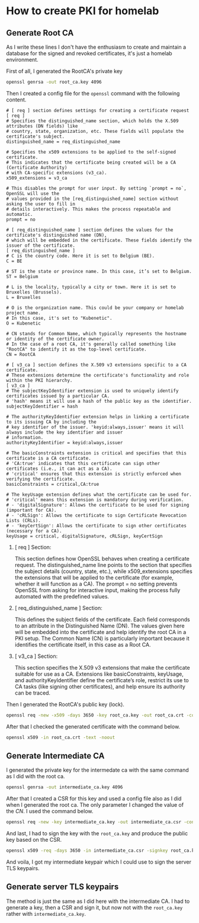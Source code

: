 # How to create PKI for homelab

## Generate Root CA

As I write these lines I don't have the enthusiasm to create and maintain a database for the signed and revoked
certificates, it's just a homelab environment. 

First of all, I generated the RootCA's private key
```bash
openssl genrsa -out root_ca.key 4096
```

Then I created a config file for the `openssl` command with the following content.

```plain
# [ req ] section defines settings for creating a certificate request
[ req ]
# Specifies the distinguished_name section, which holds the X.509 attributes (DN fields) like 
# country, state, organization, etc. These fields will populate the certificate's subject.
distinguished_name = req_distinguished_name

# Specifies the x509 extensions to be applied to the self-signed certificate. 
# This indicates that the certificate being created will be a CA (Certificate Authority) 
# with CA-specific extensions (v3_ca).
x509_extensions = v3_ca

# This disables the prompt for user input. By setting `prompt = no`, OpenSSL will use the 
# values provided in the [req_distinguished_name] section without asking the user to fill in 
# details interactively. This makes the process repeatable and automatic.
prompt = no

# [ req_distinguished_name ] section defines the values for the certificate's distinguished name (DN),
# which will be embedded in the certificate. These fields identify the issuer of the certificate.
[ req_distinguished_name ]
# C is the country code. Here it is set to Belgium (BE).
C = BE

# ST is the state or province name. In this case, it’s set to Belgium.
ST = Belgium

# L is the locality, typically a city or town. Here it is set to Bruxelles (Brussels).
L = Bruxelles

# O is the organization name. This could be your company or homelab project name. 
# In this case, it's set to "Kubenetic".
O = Kubenetic

# CN stands for Common Name, which typically represents the hostname or identity of the certificate owner.
# In the case of a root CA, it's generally called something like "RootCA" to identify it as the top-level certificate.
CN = RootCA

# [ v3_ca ] section defines the X.509 v3 extensions specific to a CA certificate. 
# These extensions determine the certificate's functionality and role within the PKI hierarchy.
[ v3_ca ]
# The subjectKeyIdentifier extension is used to uniquely identify certificates issued by a particular CA. 
# 'hash' means it will use a hash of the public key as the identifier.
subjectKeyIdentifier = hash

# The authorityKeyIdentifier extension helps in linking a certificate to its issuing CA by including the
# key identifier of the issuer. 'keyid:always,issuer' means it will always include the key identifier and issuer 
# information.
authorityKeyIdentifier = keyid:always,issuer

# The basicConstraints extension is critical and specifies that this certificate is a CA certificate.
# 'CA:true' indicates that this certificate can sign other certificates (i.e., it can act as a CA).
# 'critical' ensures that this extension is strictly enforced when verifying the certificate.
basicConstraints = critical,CA:true

# The keyUsage extension defines what the certificate can be used for. 
# 'critical' means this extension is mandatory during verification.
# - 'digitalSignature': Allows the certificate to be used for signing (important for CA).
# - 'cRLSign': Allows the certificate to sign Certificate Revocation Lists (CRLs).
# - 'keyCertSign': Allows the certificate to sign other certificates (necessary for a CA).
keyUsage = critical, digitalSignature, cRLSign, keyCertSign
```

1. [ req ] Section:

    This section defines how OpenSSL behaves when creating a certificate request. The distinguished_name line points to the section that specifies the subject details (country, state, etc.), while x509_extensions specifies the extensions that will be applied to the certificate (for example, whether it will function as a CA). The prompt = no setting prevents OpenSSL from asking for interactive input, making the process fully automated with the predefined values.

2. [ req_distinguished_name ] Section:

    This defines the subject fields of the certificate. Each field corresponds to an attribute in the Distinguished Name (DN). The values given here will be embedded into the certificate and help identify the root CA in a PKI setup. The Common Name (CN) is particularly important because it identifies the certificate itself, in this case as a Root CA.

3. [ v3_ca ] Section:

    This section specifies the X.509 v3 extensions that make the certificate suitable for use as a CA. Extensions like basicConstraints, keyUsage, and authorityKeyIdentifier define the certificate’s role, restrict its use to CA tasks (like signing other certificates), and help ensure its authority can be traced.

Then I generated the RootCA's public key (lock).

```bash
openssl req -new -x509 -days 3650 -key root_ca.key -out root_ca.crt -config root_ca.cnf
```

After that I checked the generated certificate with the command below.

```bash
openssl x509 -in root_ca.crt -text -noout
```

## Generate Intermediate CA

I generated the private key for the intermedate ca with the same command as I did with the root ca.

```bash
openssl genrsa -out intermediate_ca.key 4096
```

After that I created a CSR for this key and used a config file also as I did when I generated the root ca. The only
parameter I changed the value of the _CN_. I used the command below.

```bash
openssl req -new -key intermediate_ca.key -out intermediate_ca.csr -config intermediate_ca.cnf
```

And last, I had to sign the key with the `root_ca.key` and produce the public key based on the CSR.

```bash
openssl x509 -req -days 3650 -in intermediate_ca.csr -signkey root_ca.key -out intermediate_ca.crt
```

And voila, I got my intermediate keypair which I could use to sign the server TLS keypairs. 

## Generate server TLS keypairs

The method is just the same as I did here with the intermediate CA. I had to generate a key, then a CSR and sign it, 
but now not with the `root_ca.key` rather with `intermediate_ca.key`.
